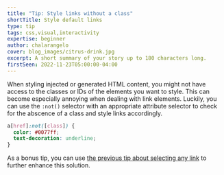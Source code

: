 ```yaml
---
title: "Tip: Style links without a class"
shortTitle: Style default links
type: tip
tags: css,visual,interactivity
expertise: beginner
author: chalarangelo
cover: blog_images/citrus-drink.jpg
excerpt: A short summary of your story up to 180 characters long.
firstSeen: 2022-11-23T05:00:00-04:00
---
```


When styling injected or generated HTML content, you might not have access to the classes or IDs of the elements you want to style. This can become especially annoying when dealing with link elements. Luckily, you can use the `:not()` selector with an appropriate attribute selector to check for the abscence of a class and style links accordingly.

```css
a[href]:not([class]) {
  color: #0077ff;
  text-decoration: underline;
}
```

As a bonus tip, you can use [the previous tip about selecting any link](/articles/s/css-select-any-link) to further enhance this solution.
